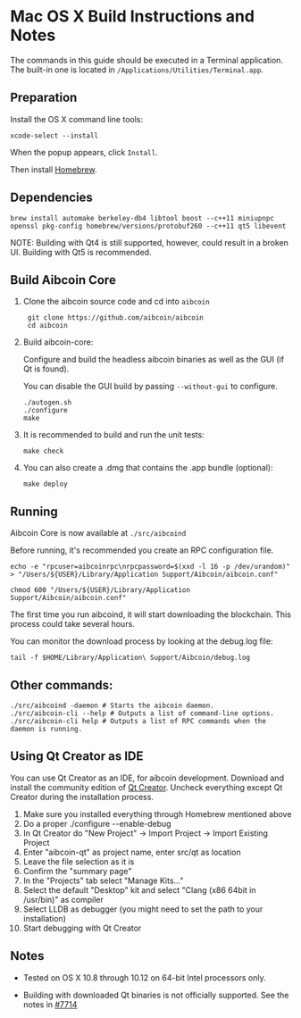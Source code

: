 Mac OS X Build Instructions and Notes
====================================
The commands in this guide should be executed in a Terminal application.
The built-in one is located in `/Applications/Utilities/Terminal.app`.

Preparation
-----------
Install the OS X command line tools:

`xcode-select --install`

When the popup appears, click `Install`.

Then install [Homebrew](http://brew.sh).

Dependencies
----------------------

    brew install automake berkeley-db4 libtool boost --c++11 miniupnpc openssl pkg-config homebrew/versions/protobuf260 --c++11 qt5 libevent

NOTE: Building with Qt4 is still supported, however, could result in a broken UI. Building with Qt5 is recommended.

Build Aibcoin Core
------------------------

1. Clone the aibcoin source code and cd into `aibcoin`

        git clone https://github.com/aibcoin/aibcoin
        cd aibcoin

2.  Build aibcoin-core:

    Configure and build the headless aibcoin binaries as well as the GUI (if Qt is found).

    You can disable the GUI build by passing `--without-gui` to configure.

        ./autogen.sh
        ./configure
        make

3.  It is recommended to build and run the unit tests:

        make check

4.  You can also create a .dmg that contains the .app bundle (optional):

        make deploy

Running
-------

Aibcoin Core is now available at `./src/aibcoind`

Before running, it's recommended you create an RPC configuration file.

    echo -e "rpcuser=aibcoinrpc\nrpcpassword=$(xxd -l 16 -p /dev/urandom)" > "/Users/${USER}/Library/Application Support/Aibcoin/aibcoin.conf"

    chmod 600 "/Users/${USER}/Library/Application Support/Aibcoin/aibcoin.conf"

The first time you run aibcoind, it will start downloading the blockchain. This process could take several hours.

You can monitor the download process by looking at the debug.log file:

    tail -f $HOME/Library/Application\ Support/Aibcoin/debug.log

Other commands:
-------

    ./src/aibcoind -daemon # Starts the aibcoin daemon.
    ./src/aibcoin-cli --help # Outputs a list of command-line options.
    ./src/aibcoin-cli help # Outputs a list of RPC commands when the daemon is running.

Using Qt Creator as IDE
------------------------
You can use Qt Creator as an IDE, for aibcoin development.
Download and install the community edition of [Qt Creator](https://www.qt.io/download/).
Uncheck everything except Qt Creator during the installation process.

1. Make sure you installed everything through Homebrew mentioned above
2. Do a proper ./configure --enable-debug
3. In Qt Creator do "New Project" -> Import Project -> Import Existing Project
4. Enter "aibcoin-qt" as project name, enter src/qt as location
5. Leave the file selection as it is
6. Confirm the "summary page"
7. In the "Projects" tab select "Manage Kits..."
8. Select the default "Desktop" kit and select "Clang (x86 64bit in /usr/bin)" as compiler
9. Select LLDB as debugger (you might need to set the path to your installation)
10. Start debugging with Qt Creator

Notes
-----

* Tested on OS X 10.8 through 10.12 on 64-bit Intel processors only.

* Building with downloaded Qt binaries is not officially supported. See the notes in [#7714](https://github.com/bitcoin/bitcoin/issues/7714)
